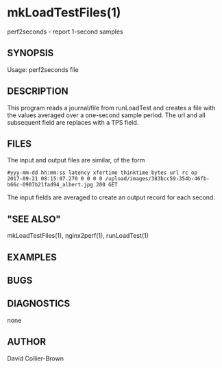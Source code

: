 # mkLoadTestFiles(1) 
perf2seconds - report 1-second samples
## SYNOPSIS
Usage: perf2seconds file 

## DESCRIPTION
This program reads a journal/file from runLoadTest and creates a 
file with the values averaged over a one-second sample period.
The url and all subsequent field are replaces with a TPS field. 

## FILES
The input and output files are similar, of the form
```csv
#yyy-mm-dd hh:mm:ss latency xfertime thinktime bytes url rc op
2017-09-21 08:15:07.270 0 0 0 0 /upload/images/383bcc59-354b-46fb-b66c-0907b21fad94_albert.jpg 200 GET

```
The input fields are averaged to create an output record for each second.


## "SEE ALSO"
mkLoadTestFiles(1), nginx2perf(1), runLoadTest(1)

## EXAMPLES


## BUGS

## DIAGNOSTICS
none

## AUTHOR

David Collier-Brown

